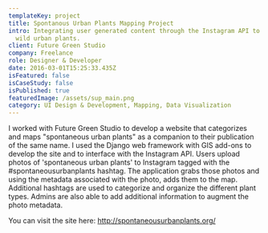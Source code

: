 ```yaml
---
templateKey: project
title: Spontanous Urban Plants Mapping Project
intro: Integrating user generated content through the Instagram API to document
  wild urban plants.
client: Future Green Studio
company: Freelance
role: Designer & Developer
date: 2016-03-01T15:25:33.435Z
isFeatured: false
isCaseStudy: false
isPublished: true
featuredImage: /assets/sup_main.png
category: UI Design & Development, Mapping, Data Visualization
---
```

I worked with Future Green Studio to develop a website that categorizes and maps "spontaneous urban plants" as a companion to their publication of the same name. I used the Django web framework with GIS add-ons to develop the site and to interface with the Instagram API. Users upload photos of 'spontaneous urban plants' to Instagram tagged with the #spontaneousurbanplants hashtag. The application grabs those photos and using the metadata associated with the photo, adds them to the map. Additional hashtags are used to categorize and organize the different plant types. Admins are also able to add additional information to augment the photo metadata.

You can visit the site here: <http://spontaneousurbanplants.org/>